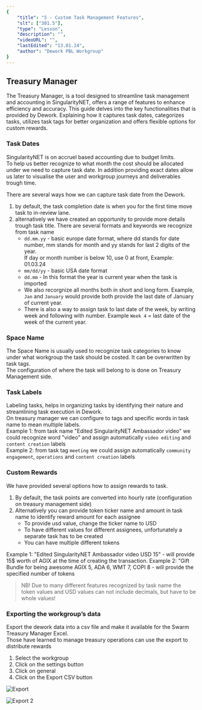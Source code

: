 ```yaml
---
{
    "title": "5 - Custom Task Management Features",
    "slt": ["301.5"],
    "type": "Lesson",
    "description": "",
    "videoURL": "",
    "lastEdited": "13.01.24",
    "author": "Dework PBL Workgroup"
}
---
```

## Treasury Manager
The Treasury Manager, is a tool designed to streamline task management and accounting in SingularityNET, offers a range of features to enhance efficiency and accuracy. This guide delves into the key functionalities that is provided by Dework. Explaining how it captures task dates, categorizes tasks, utilizes task tags for better organization and offers flexible options for custom rewards.

### Task Dates
SingularityNET is on accruel based accounting due to budget limits.  
To help us better recognize to what month the cost should be allocated under we need to capture task date.
In addition providing exact dates allow us later to visualise the user and workgroup journeys and deliverables trough time.  

There are several ways how we can capture task date from the Dework.
1. by default, the task completion date is when you for the first time move task to in-review lane.
2. alternatively we have created an opportunity to provide more details trough task title. There are several formats and keywords we recognize from task name
    * `dd.mm.yy` - basic europe date format, where dd stands for date number, mm stands for month and yy stands for last 2 digits of the year.  
    If day or month number is below 10, use 0 at front, Example: 01.03.24
    * `mm/dd/yy` - basic USA date format
    * `dd.mm` - In this format the year is current year when the task is imported
    * We also recorgnize all months both in short and long form. Example, `Jan` and `January` would provide both provide the last date of January of current year.
    * There is also a way to assign task to last date of the week, by writing week and following with number. Example `Week 4` = last date of the week of the current year. 

### Space Name
The Space Name is usually used to recognize task categories to know under what workgroup the task should be costed. It can be overwritten by task tags.  
The configuration of where the task will belong to is done on Treasury Management side. 

### Task Labels
Labeling tasks, helps in organizing tasks by identifying their nature and streamlining task execution in Dework.  
On treasury manager we can configure to tags and specific words in task name to mean multiple labels.  
Example 1: from task name "Edited SingularityNET Ambassador video" we could recognize word "video" and assign automatically `video editing` and `content creation` labels  
Example 2: from task tag `meeting` we could assign automatically `community engagement`, `operations` and `content creation` labels  

### Custom Rewards
We have provided several options how to assign rewards to task.
1. By default, the task points are converted into hourly rate (configuration on treasury management side)
2. Alternatively you can provide token ticker name and amount in task name to identify reward amount for each assignee
    * To provide usd value, change the ticker name to USD
    * To have different values for different assignees, unfortunately a separate task has to be created
    * You can have multiple different tokens

Example 1: "Edited SingularityNET Ambassador video USD 15" - will provide 15$ worth of AGIX at the time of creating the transaction. 
Example 2: "Gift Bundle for being awesome AGIX 5, ADA 6, WMT 7, COPI 8 - will provide the specified number of tokens

> NB! Due to many different features recognized by task name the token values and USD values can not include decimals, but have to be whole values! 

### Exporting the workgroup’s data
Export the dework data into a csv file and make it available for the Swarm Treasury Manager Excel.  
Those have learned to manage treasury operations can use the export to distribute rewards
1.  Select the workgroup
2.  Click on the settings button
3.  Click on general  
4. Click on the Export CSV button  

![Export](/Dework_PBL_Pictures/Module_301/Export.png)

![Export 2](/Dework_PBL_Pictures/Module_301/Export_2.png)
